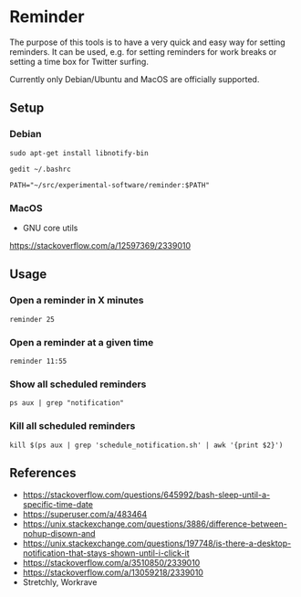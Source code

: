 
# Reminder

The purpose of this tools is to have a very quick and easy way for setting reminders. It can be used, e.g. for setting reminders for work breaks or setting a time box for Twitter surfing.

Currently only Debian/Ubuntu and MacOS are officially supported.

## Setup

### Debian

```
sudo apt-get install libnotify-bin
```
`gedit ~/.bashrc`
```
PATH="~/src/experimental-software/reminder:$PATH"
```

### MacOS

- GNU core utils

https://stackoverflow.com/a/12597369/2339010

## Usage

### Open a reminder in X minutes

```
reminder 25
```

### Open a reminder at a given time

```
reminder 11:55
```

### Show all scheduled reminders

```
ps aux | grep "notification"
```

### Kill all scheduled reminders

```
kill $(ps aux | grep 'schedule_notification.sh' | awk '{print $2}')
```

## References
- https://stackoverflow.com/questions/645992/bash-sleep-until-a-specific-time-date
- https://superuser.com/a/483464
- https://unix.stackexchange.com/questions/3886/difference-between-nohup-disown-and
- https://unix.stackexchange.com/questions/197748/is-there-a-desktop-notification-that-stays-shown-until-i-click-it
- https://stackoverflow.com/a/3510850/2339010
- https://stackoverflow.com/a/13059218/2339010
- Stretchly, Workrave
